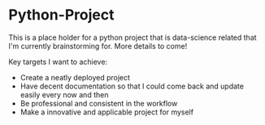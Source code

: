 # Python-Project
This is a place holder for a python project that is data-science related that I'm currently brainstorming for.
More details to come!

Key targets I want to achieve: 
- Create a neatly deployed project
- Have decent documentation so that I could come back and update easily every now and then
- Be professional and consistent in the workflow
- Make a innovative and applicable project for myself
